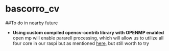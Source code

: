 # bascorro_cv

##To do in nearby future

- **Using custom compiled opencv-contrib library with OPENMP enabled**
open mp will enable pararell processing, which will allow us to utilize all four core in our raspi
but as mentioned [here](https://stackoverflow.com/questions/37337828/openmp-how-to-use-all-available-cpu-to-improve-performance), 
but still worth to try
